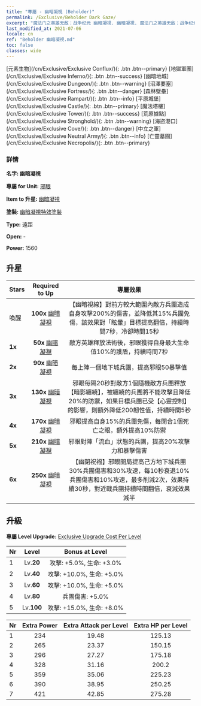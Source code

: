 ```yaml
---
title: "專屬 - 幽暗凝視 (Beholder)"
permalink: /Exclusive/Beholder Dark Gaze/
excerpt: "魔法门之英雄无敌：战争纪元 幽暗凝視. 幽暗凝視. 魔法门之英雄无敌：战争纪元 專屬 幽暗凝視. 邪眼 專屬."
last_modified_at: 2021-07-06
locale: cn
ref: "Beholder 幽暗凝視.md"
toc: false
classes: wide
---
```

 [元素生物](/cn/Exclusive/Exclusive Conflux/){: .btn .btn--primary} [地獄軍團](/cn/Exclusive/Exclusive Inferno/){: .btn .btn--success} [幽暗地城](/cn/Exclusive/Exclusive Dungeon/){: .btn .btn--warning} [沼澤要塞](/cn/Exclusive/Exclusive Fortress/){: .btn .btn--danger} [森林壁壘](/cn/Exclusive/Exclusive Rampart/){: .btn .btn--info} [平原城堡](/cn/Exclusive/Exclusive Castle/){: .btn .btn--primary} [魔法塔樓](/cn/Exclusive/Exclusive Tower/){: .btn .btn--success} [荒原據點](/cn/Exclusive/Exclusive Stronghold/){: .btn .btn--warning} [海盜港口](/cn/Exclusive/Exclusive Cove/){: .btn .btn--danger} [中立之軍](/cn/Exclusive/Exclusive Neutral Army/){: .btn .btn--info} [亡靈墓園](/cn/Exclusive/Exclusive Necropolis/){: .btn .btn--primary} 

### 詳情
 **名字: 幽暗凝視** 

 **專屬 for Unit:** [邪眼](/cn/units/Beholder/) 

 **Item to 升星:** [幽暗凝視](/cn/Items/con_990/)

 **塗裝:** [幽暗凝視特效塗裝](/cn/Items/con_658/)

 **Type:** 遠距

 **Open:** -

 **Power:** 1560

## 升星

  |     Stars    |  Required to Up | 專屬效果 |
  |:-------------|:---------------:|:---------------:|
  |  喚醒  | **100x** [幽暗凝視](/cn/Items/con_990/) | 【幽暗視線】對前方較大範圍內敵方兵團造成自身攻擊200%的傷害，並降低其15%兵團免傷，該效果對「眩暈」目標提高翻倍，持續時間7秒，冷卻時間15秒 |
  | **1x** <i class="fas fa-star"/> | **50x** [幽暗凝視](/cn/Items/con_990/) | 敵方英雄釋放法術後，邪眼獲得自身最大生命值10%的護盾，持續時間7秒 |
  | **2x** <i class="fas fa-star"/> | **90x** [幽暗凝視](/cn/Items/con_990/) | 每上陣一個地下城兵團，提高邪眼50暴擊值 |
  | **3x** <i class="fas fa-star"/> | **130x** [幽暗凝視](/cn/Items/con_990/) | 邪眼每隔20秒對敵方1個隨機敵方兵團釋放【暗影纏繞】，被纏繞的兵團將不能攻擊且降低20%的防禦，如果目標兵團已受【心靈控制】的影響，則額外降低200韌性值，持續時間5秒 |
  | **4x** <i class="fas fa-star"/> | **170x** [幽暗凝視](/cn/Items/con_990/) | 邪眼提高自身15%的兵團免傷，每閉合1個死亡之眼，額外提高10%防禦 |
  | **5x** <i class="fas fa-star"/> | **210x** [幽暗凝視](/cn/Items/con_990/) | 邪眼對陣「流血」狀態的兵團，提高20%攻擊力和暴擊傷害 |
  | **6x** <i class="fas fa-star"/> | **250x** [幽暗凝視](/cn/Items/con_990/) | 【幽閉祝福】邪眼開局提高己方地下城兵團30%兵團傷害和30%攻速，每10秒衰退10%兵團傷害和10%攻速，最多削減2次，效果持續30秒，對近戰兵團持續時間翻倍，衰減效果減半 |


## 升級
 **專屬 Level Upgrade:** [Exclusive Upgrade Cost Per Level](/Exclusive/ExclusiveUpgradeCostPerLevel/)

  |  Nr  |   Level  | Bonus at Level |
  |:-----|:--------:|:--------------:|
  | 1 | Lv.**20** | 攻擊: +5.0%, 生命: +3.0% |
  | 2 | Lv.**40** | 攻擊: +10.0%, 生命: +5.0% |
  | 3 | Lv.**60** | 攻擊: +10.0%, 生命: +5.0% |
  | 4 | Lv.**80** | 兵團傷害: +5.0% |
  | 5 | Lv.**100** | 攻擊: +15.0%, 生命: +8.0% |


  |  Nr  |  Extra Power | Extra Attack per Level | Extra HP per Level |
  |:-----|:--------:|:--------:|:--------:|
  | 1 | 234 | 19.48 | 125.13 |
  | 2 | 265 | 23.37 | 150.15 |
  | 3 | 296 | 27.27 | 175.18 |
  | 4 | 328 | 31.16 | 200.2 |
  | 5 | 359 | 35.06 | 225.23 |
  | 6 | 390 | 38.95 | 250.25 |
  | 7 | 421 | 42.85 | 275.28 |


